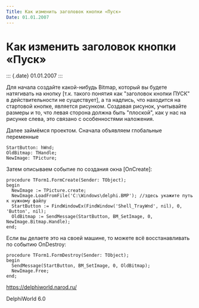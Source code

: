 ```yaml
---
Title: Как изменить заголовок кнопки «Пуск»
Date: 01.01.2007
---
```


Как изменить заголовок кнопки «Пуск»
====================================

::: {.date}
01.01.2007
:::

Для начала создайте какой-нибудь Bitmap, который вы будете натягивать на
кнопку \[т.к. такого понятия как \"заголовок кнопки ПУСК\" в
действительности не существует\], а та надпись, что находится на
стартовой кнопке, является рисунком. Создавая рисунок, учитывайте
размеры и то, что левая сторона должна быть \"плоской\", как у нас на
рисунке слева, это связано с особенностями наложения.

Далее займёмся проектом. Сначала объявляем глобальные переменные

    StartButton: hWnd;
    OldBitmap: THandle;
    NewImage: TPicture;

Затем описываем событие по создания окна \[OnCreate\]:

    procedure TForm1.FormCreate(Sender: TObject);
    begin
      NewImage := TPicture.create;
      NewImage.LoadFromFile('C:\Windows\delphi.BMP'); //здесь укажите путь к нужному файлу
      StartButton := FindWindowEx(FindWindow('Shell_TrayWnd', nil), 0, 'Button', nil);
      OldBitmap := SendMessage(StartButton, BM_SetImage, 0, NewImage.Bitmap.Handle);
    end;

Если вы делаете это на своей машине, то можете всё восстанавливать по
событию OnDestroy:

    procedure TForm1.FormDestroy(Sender: TObject);
    begin
      SendMessage(StartButton, BM_SetImage, 0, OldBitmap);
      NewImage.Free;
    end;

<https://delphiworld.narod.ru/>

DelphiWorld 6.0
